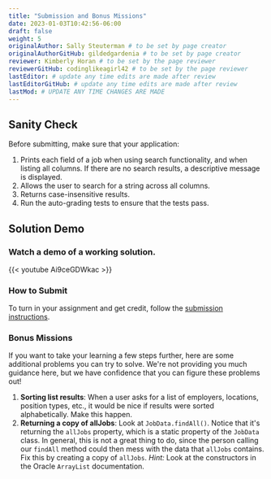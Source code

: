 ```yaml
---
title: "Submission and Bonus Missions"
date: 2023-01-03T10:42:56-06:00
draft: false
weight: 5
originalAuthor: Sally Steuterman # to be set by page creator
originalAuthorGitHub: gildedgardenia # to be set by page creator
reviewer: Kimberly Horan # to be set by the page reviewer
reviewerGitHub: codinglikeagirl42 # to be set by the page reviewer
lastEditor: # update any time edits are made after review
lastEditorGitHub: # update any time edits are made after review
lastMod: # UPDATE ANY TIME CHANGES ARE MADE
---
```


## Sanity Check

Before submitting, make sure that your application:

1. Prints each field of a job when using search functionality, and when listing all columns. If there are no search results, a descriptive message is displayed.
1. Allows the user to search for a string across all columns.
1. Returns case-insensitive results.
1. Run the auto-grading tests to ensure that the tests pass.

## Solution Demo

### Watch a demo of a working solution.

{{< youtube Ai9ceGDWkac >}}

### How to Submit

<!-- TODO: add correct link below when able -->
To turn in your assignment and get credit, follow the
[submission instructions]().

### Bonus Missions

If you want to take your learning a few steps further, here are some
additional problems you can try to solve. We're not providing you much
guidance here, but we have confidence that you can figure these problems
out!

1. **Sorting list results**: When a user asks for a list of employers, locations, position types, etc., it would be nice if results were sorted alphabetically. Make this happen.
2. **Returning a copy of allJobs**: Look at `JobData.findAll()`. Notice that it's returning the `allJobs` property, which is a static property of the `JobData` class. In general, this is not a great thing to do, since the person calling our `findAll` method could then mess with the data that `allJobs` contains. Fix this by creating a copy of `allJobs`. *Hint:* Look at the constructors in the Oracle `ArrayList` documentation.
